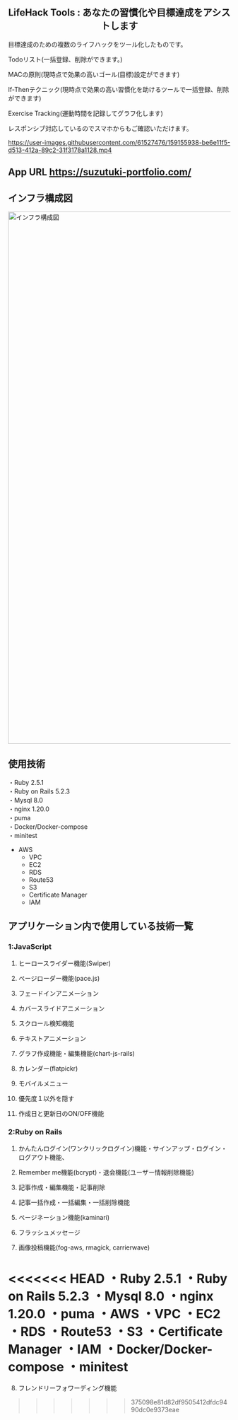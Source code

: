<h2 align="center">LifeHack Tools : あなたの習慣化や目標達成をアシストします</h2>
目標達成のための複数のライフハックをツール化したものです。

Todoリスト(一括登録、削除ができます。)

MACの原則(現時点で効果の高いゴール(目標)設定ができます)

If-Thenテクニック(現時点で効果の高い習慣化を助けるツールで一括登録、削除ができます)

Exercise Tracking(運動時間を記録してグラフ化します)

レスポンシブ対応しているのでスマホからもご確認いただけます。

https://user-images.githubusercontent.com/61527476/159155938-be6e11f5-d513-412a-89c2-31f3178a1128.mp4

## App URL https://suzutuki-portfolio.com/

## インフラ構成図

<img width="1204" alt="インフラ構成図" src="https://user-images.githubusercontent.com/61527476/158512827-cf490ac3-582f-41a4-9acb-e14c67eecd4a.png">


## 使用技術

・Ruby          2.5.1<br>
・Ruby on Rails 5.2.3<br>
・Mysql         8.0<br>
・nginx         1.20.0<br>
・puma<br>
・Docker/Docker-compose<br>
・minitest<br>
* AWS
   * VPC
   * EC2
   * RDS
   * Route53
   * S3
   * Certificate Manager
   * IAM

## アプリケーション内で使用している技術一覧

### 1:JavaScript

1. ヒーロースライダー機能(Swiper)

2. ページローダー機能(pace.js)

3. フェードインアニメーション

4. カバースライドアニメーション

5. スクロール検知機能

6. テキストアニメーション

7. グラフ作成機能・編集機能(chart-js-rails)

8. カレンダー(flatpickr)

9. モバイルメニュー

10. 優先度１以外を隠す

11. 作成日と更新日のON/OFF機能

### 2:Ruby on Rails

1. かんたんログイン(ワンクリックログイン)機能・サインアップ・ログイン・ログアウト機能、

2. Remember me機能(bcrypt)・退会機能(ユーザー情報削除機能)

3. 記事作成・編集機能・記事削除

4. 記事一括作成・一括編集・一括削除機能

5. ページネーション機能(kaminari)

6. フラッシュメッセージ

7. 画像投稿機能(fog-aws, rmagick, carrierwave)

<<<<<<< HEAD
・Ruby 2.5.1 ・Ruby on Rails 5.2.3 ・Mysql 8.0 ・nginx 1.20.0 ・puma ・AWS ・VPC ・EC2 ・RDS ・Route53 ・S3 ・Certificate Manager ・IAM ・Docker/Docker-compose ・minitest
=======
8. フレンドリーフォワーディング機能
>>>>>>> 375098e81d82df9505412dfdc9490dc0e9373eae
